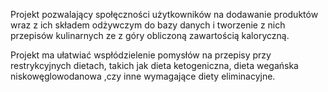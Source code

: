 Projekt pozwalający społęczności użytkowników na dodawanie produktów wraz z ich składem odżywczym do bazy danych i tworzenie z nich przepisów kulinarnych ze z góry obliczoną zawartością kaloryczną.

Projekt ma ułatwiać wspłódzielenie pomysłów na przepisy przy restrykcyjnych dietach, takich jak dieta ketogeniczna, dieta wegańska niskowęglowodanowa ,czy inne wymagające diety eliminacyjne.
